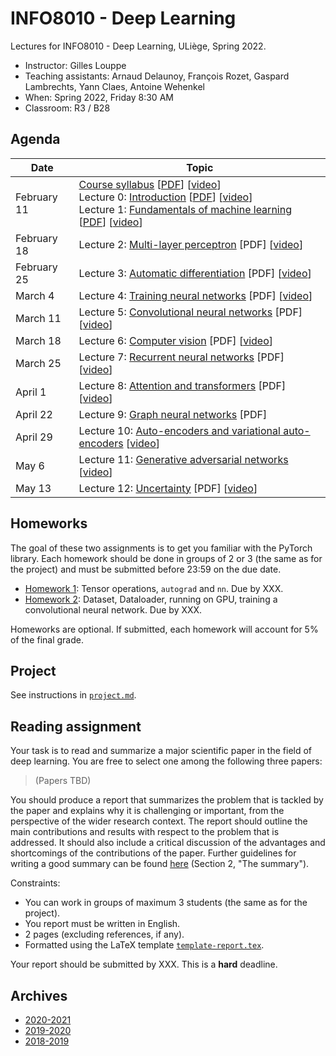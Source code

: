 # INFO8010 - Deep Learning

Lectures for INFO8010 - Deep Learning, ULiège, Spring 2022.

- Instructor: Gilles Louppe
- Teaching assistants: Arnaud Delaunoy, François Rozet, Gaspard Lambrechts, Yann Claes, Antoine Wehenkel
- When: Spring 2022, Friday 8:30 AM
- Classroom: R3 / B28

## Agenda

| Date | Topic |
| --- | --- |
| February 11 | [Course syllabus](https://glouppe.github.io/info8010-deep-learning/?p=course-syllabus.md) [[PDF](https://glouppe.github.io/info8010-deep-learning/pdf/course-syllabus.pdf)] [[video](https://www.youtube.com/watch?v=51UOdB199Nk)]<br>Lecture 0: [Introduction](https://glouppe.github.io/info8010-deep-learning/?p=lecture0.md) [[PDF](https://glouppe.github.io/info8010-deep-learning/pdf/lec0.pdf)] [[video](https://www.youtube.com/watch?v=-Ee-Z311a3k)]<br>Lecture 1: [Fundamentals of machine learning](https://glouppe.github.io/info8010-deep-learning/?p=lecture1.md) [[PDF](https://glouppe.github.io/info8010-deep-learning/pdf/lec1.pdf)]  [[video](https://www.youtube.com/watch?v=GwpG0sHPklE)] |
| February 18 | Lecture 2: [Multi-layer perceptron](https://glouppe.github.io/info8010-deep-learning/?p=lecture2.md) [PDF] [[video](https://www.youtube.com/watch?v=OF6AkE9Fnjc)] |
| February 25 | Lecture 3: [Automatic differentiation](https://glouppe.github.io/info8010-deep-learning/?p=lecture3.md) [PDF] [[video](https://youtu.be/fD047xXpSfI)] |
| March 4 | Lecture 4: [Training neural networks](https://glouppe.github.io/info8010-deep-learning/?p=lecture4.md) [PDF] [[video](https://youtu.be/G7qw620V_3g)]  |
| March 11 | Lecture 5: [Convolutional neural networks](https://glouppe.github.io/info8010-deep-learning/?p=lecture5.md) [PDF] [[video](https://youtu.be/54WShJMWYo0)] |
| March 18 | Lecture 6: [Computer vision](https://glouppe.github.io/info8010-deep-learning/?p=lecture6.md) [PDF] [[video](https://youtu.be/cfZGfJaLRxA)] |
| March 25 | Lecture 7: [Recurrent neural networks](https://glouppe.github.io/info8010-deep-learning/?p=lecture7.md) [PDF] [[video](https://youtu.be/qnux5dg5wZ4)] |
| April 1 | Lecture 8: [Attention and transformers](https://glouppe.github.io/info8010-deep-learning/?p=lecture8.md) [PDF] [[video](https://youtu.be/cwFE1pLld-g)] |
| April 22 | Lecture 9: [Graph neural networks](https://glouppe.github.io/info8010-deep-learning/?p=lecture9.md)  [PDF] |
| April 29 | Lecture 10: [Auto-encoders and variational auto-encoders](https://glouppe.github.io/info8010-deep-learning/?p=lecture10.md) [[video](https://youtu.be/6gWeyUZtHWs)] |
| May 6 | Lecture 11: [Generative adversarial networks](https://glouppe.github.io/info8010-deep-learning/?p=lecture11.md) [[video](https://youtu.be/cM6m1eHY5FI)] |
| May 13 | Lecture 12: [Uncertainty](https://glouppe.github.io/info8010-deep-learning/?p=lecture12.md) [PDF]  [[video](https://youtu.be/AxJBY9eRTL4)] |

## Homeworks

The goal of these two assignments is to get you familiar with the PyTorch library.
Each homework should be done in groups of 2 or 3 (the same as for the project) and must be submitted before 23:59 on the due date.

- [Homework 1](https://github.com/glouppe/info8010-deep-learning/raw/master/homeworks/homework1.zip): Tensor operations, `autograd` and `nn`. Due by XXX.
- [Homework 2](https://github.com/glouppe/info8010-deep-learning/raw/master/homeworks/homework2.ipynb): Dataset, Dataloader, running on GPU, training a convolutional neural network. Due by XXX.

Homeworks are optional. If submitted, each homework will account for 5% of the final grade.

## Project

See instructions in [`project.md`](https://github.com/glouppe/info8010-deep-learning/blob/master/project.md).

## Reading assignment

Your task is to read and summarize a major scientific paper in the field of deep learning. You are free to select one among the following three papers:

> (Papers TBD)

You should produce a report that summarizes the problem that is tackled by the paper and explains why it is challenging or important, from the perspective of the wider research context. The report should outline the main contributions and results with respect to the problem that is addressed. It should also include a critical discussion of the advantages and shortcomings of the contributions of the paper.
Further guidelines for writing a good summary can be found [here](https://web.stanford.edu/class/cs224n/project/project-proposal-instructions.pdf) (Section 2, "The summary").

Constraints:
- You can work in groups of maximum 3 students (the same as for the project).
- You report must be written in English.
- 2 pages (excluding references, if any).
- Formatted using the LaTeX template [`template-report.tex`](https://glouppe.github.io/info8010-deep-learning/template-report.tex).

Your report should be submitted  by XXX. This is a **hard** deadline.

## Archives

- [2020-2021](https://github.com/glouppe/info8010-deep-learning/tree/v4-info8010-2021)
- [2019-2020](https://github.com/glouppe/info8010-deep-learning/tree/v3-info8010-2020)
- [2018-2019](https://github.com/glouppe/info8010-deep-learning/tree/v2-info8010-2019)
